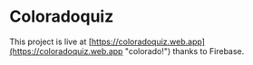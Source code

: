 # Coloradoquiz

This project is live at [https://coloradoquiz.web.app](https://coloradoquiz.web.app "colorado!") 
thanks to Firebase. 

